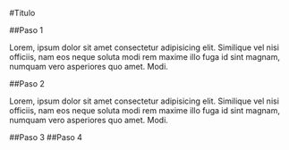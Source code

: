 #Titulo

##Paso 1

Lorem, ipsum dolor sit amet consectetur adipisicing elit. Similique vel nisi officiis, nam eos neque soluta modi rem maxime illo fuga id sint magnam, numquam vero asperiores quo amet. Modi.

##Paso 2

Lorem, ipsum dolor sit amet consectetur adipisicing elit. Similique vel nisi officiis, nam eos neque soluta modi rem maxime illo fuga id sint magnam, numquam vero asperiores quo amet. Modi.

##Paso 3
##Paso 4